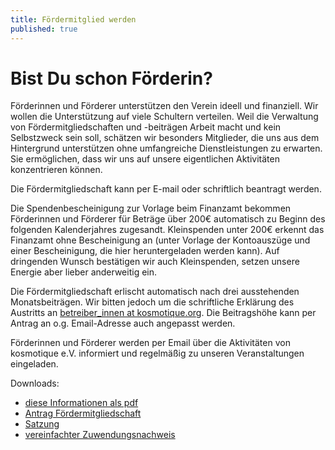 ```yaml
---
title: Fördermitglied werden
published: true
---
```

# Bist Du schon Förderin?

Förderinnen und Förderer unterstützen den Verein ideell und finanziell. Wir wollen die Unterstützung auf viele Schultern verteilen. Weil die Verwaltung von Fördermitgliedschaften und -beiträgen Arbeit macht und kein Selbstzweck sein soll, schätzen wir besonders Mitglieder, die uns aus dem Hintergrund unterstützen ohne umfangreiche Dienstleistungen zu erwarten. Sie ermöglichen, dass wir uns auf unsere eigentlichen Aktivitäten konzentrieren können.

Die Fördermitgliedschaft kann per E-mail oder schriftlich beantragt werden.

Die Spendenbescheinigung zur Vorlage beim Finanzamt bekommen Förderinnen und Förderer für Beträge über 200€ automatisch zu Beginn des folgenden Kalenderjahres zugesandt. Kleinspenden unter 200€ erkennt das Finanzamt ohne Bescheinigung an (unter Vorlage der Kontoauszüge und einer Bescheinigung, die hier heruntergeladen werden kann). Auf dringenden Wunsch bestätigen wir auch Kleinspenden, setzen unsere Energie aber lieber anderweitig ein.

Die Fördermitgliedschaft erlischt automatisch nach drei ausstehenden Monatsbeiträgen. Wir bitten jedoch um die schriftliche Erklärung des Austritts an [betreiber_innen at kosmotique.org](mailto:betreiber_innen@kosmotique.org). Die Beitragshöhe kann per Antrag an o.g. Email-Adresse auch angepasst werden.

Förderinnen und Förderer werden per Email über die Aktivitäten von kosmotique e.V. informiert und regelmäßig zu unseren Veranstaltungen eingeladen.

Downloads:

* [diese Informationen als pdf](/files/foerdermitgliedschaft_info.pdf)
* [Antrag Fördermitgliedschaft](/files/foerdermitgliedschaft_antrag.pdf)
* [Satzung](/files/kosmotique_satzung.pdf)
* [vereinfachter Zuwendungsnachweis](/files/zuwendungsnachweis.pdf)
